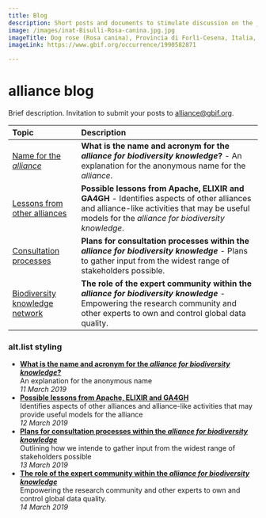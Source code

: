 ```yaml
---
title: Blog
description: Short posts and documents to stimulate discussion on the _alliance for biodiversity knowledge_
image: /images/inat-Bisulli-Rosa-canina.jpg.jpg
imageTitle: Dog rose (Rosa canina), Provincia di Forlì-Cesena, Italia, 25 January 2019. Photo by Eddi Bisulli CC BY-NC 4.0 via iNaturalist research-grade observations.
imageLink: https://www.gbif.org/occurrence/1990582871

---
```

# alliance blog

Brief description. Invitation to submit your posts to [alliance@gbif.org](mailto:alliance@gbif.org).

| Topic | Description |
| :-------------------------- | :---- |
| [Name for the _alliance_](./alliance-name) | **What is the name and acronym for the _alliance for biodiversity knowledge_?** - An explanation for the anonymous name for the _alliance_. |
| [Lessons from other alliances](./possible-lessons) | **Possible lessons from Apache, ELIXIR and GA4GH** - Identifies aspects of other alliances and alliance-like activities that may be useful models for the _alliance for biodiversity knowledge_. |
| [Consultation processes](./consultation-processes) | **Plans for consultation processes within the _alliance for biodiversity knowledge_** - Plans to gather input from the widest range of stakeholders possible. |
| [Biodiversity knowledge network](./knowledge-network) | **The role of the expert community within the _alliance for biodiversity knowledge_** - Empowering the research community and other experts to own and control global data quality. |

### alt.list styling

+ [**What is the name and acronym for the _alliance for biodiversity knowledge_?**](./alliance-name)<br />An explanation for the anonymous name<br />_11 March 2019_
+ [**Possible lessons from Apache, ELIXIR and GA4GH**](./possible-lessons)<br />Identifies aspects of other alliances and alliance-like activities that may provide useful models for the alliance <br />_12 March 2019_
+ [**Plans for consultation processes within the _alliance for biodiversity knowledge_**](./consultation-processes)<br />Outlining how we intende to gather input from the widest range of stakeholders possible<br />_13 March 2019_
+ [**The role of the expert community within the _alliance for biodiversity knowledge_**](./knowledge-network)<br />Empowering the research community and other experts to own and control global data quality. <br />_14 March 2019_
